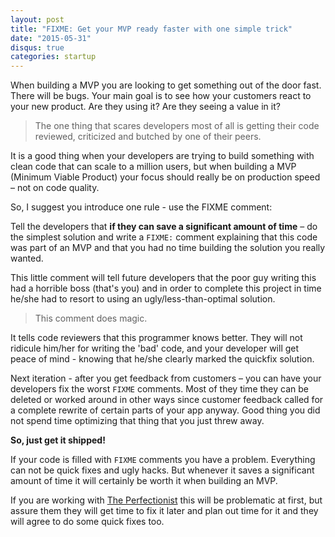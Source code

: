 ```yaml
---
layout: post
title: "FIXME: Get your MVP ready faster with one simple trick"
date: "2015-05-31"
disqus: true
categories: startup
---
```


When building a MVP you are looking to get something out of the door fast. There will be bugs. Your main goal is to see how your customers react to your new product. Are they using it? Are they seeing a value in it?

 > The one thing that scares developers most of all is getting their code reviewed, criticized and butched by one of their peers.


It is a good thing when your developers are trying to build something with clean code that can scale to a million users, but when building a MVP (Minimum Viable Product) your focus should really be on production speed – not on code quality.

So, I suggest you introduce one rule - use the FIXME comment:

Tell the developers that __if they can save a significant amount of time__ – do the simplest solution and write a `FIXME:` comment explaining that this code was part of an MVP and that you had no time building the solution you really wanted. 

This little comment will tell future developers that the poor guy writing this had a horrible boss (that's you) and in order to complete this project in time he/she had to resort to using an ugly/less-than-optimal solution.

 > This comment does magic. 

It tells code reviewers that this programmer knows better. They will not ridicule him/her for writing the 'bad' code, and your developer will get peace of mind - knowing that he/she clearly marked the quickfix solution.

Next iteration - after you get feedback from customers – you can have your developers fix the worst `FIXME` comments. Most of they time they can be deleted or worked around in other ways since customer feedback called for a complete rewrite of certain parts of your app anyway. Good thing you did not spend time optimizing that thing that you just threw away.

__So, just get it shipped!__

If your code is filled with `FIXME` comments you have a problem. Everything can not be quick fixes and ugly hacks. But whenever it saves a significant amount of time it will certainly be worth it when building an MVP.

If you are working with [The Perfectionist](http://david.elbe.me/programming/2015/05/25/different-types-of-programmers.html) this will be problematic at first, but assure them they will get time to fix it later and plan out time for it and they will agree to do some quick fixes too. 

